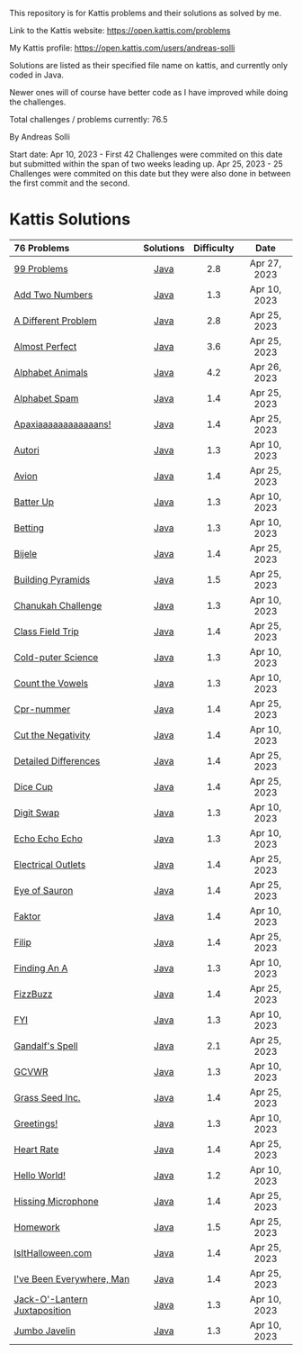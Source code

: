 This repository is for Kattis problems and their solutions as solved by me.

Link to the Kattis website: https://open.kattis.com/problems

My Kattis profile: https://open.kattis.com/users/andreas-solli

Solutions are listed as their specified file name on kattis, and currently only coded in Java.

Newer ones will of course have better code as I have improved while doing the challenges.

Total challenges / problems currently: 76.5

By Andreas Solli

Start date:
Apr 10, 2023 - First 42 Challenges were commited on this date but submitted within the span of two weeks leading up.
Apr 25, 2023 - 25 Challenges were commited on this date but they were also done in between the first commit and the second.

# Kattis Solutions

| 76 Problems | Solutions | Difficulty | Date
| :---- | :----: | :----: | :----: |
| [99 Problems](https://open.kattis.com/problems/99problems) | [Java](https://github.com/minidomo/Kattis/blob/master/Java/10kindsofpeople.java) | 2.8 | Apr 27, 2023
| [Add Two Numbers](https://open.kattis.com/problems/addtwonumbers) | [Java](https://github.com/minidomo/Kattis/blob/master/Java/2048.java) | 1.3 | Apr 10, 2023
| [A Different Problem](https://open.kattis.com/problems/different) | [Java](https://github.com/aillos/kattis/blob/master/src/different.java) | 2.8 | Apr 25, 2023
| [Almost Perfect](https://open.kattis.com/problems/almostperfect) | [Java](https://github.com/aillos/kattis/blob/master/src/almostperfect.java) | 3.6 | Apr 25, 2023
| [Alphabet Animals](https://open.kattis.com/problems/alphabetanimals) | [Java](https://github.com/aillos/kattis/blob/master/src/alphabetanimals.java) | 4.2 | Apr 26, 2023
| [Alphabet Spam](https://open.kattis.com/problems/alphabetspam) | [Java](https://github.com/aillos/kattis/blob/master/src/alphabetspam.java) | 1.4 | Apr 25, 2023
| [Apaxiaaaaaaaaaaaans!](https://open.kattis.com/problems/apaxiaaans) | [Java](https://github.com/aillos/kattis/blob/master/src/apaxiaaans.java) | 1.4 | Apr 25, 2023
| [Autori](https://open.kattis.com/problems/autori) | [Java](https://github.com/aillos/kattis/blob/master/src/autori.java) | 1.3 | Apr 10, 2023
| [Avion](https://open.kattis.com/problems/avion) | [Java](https://github.com/aillos/kattis/blob/master/src/avion.java) | 1.4 | Apr 25, 2023
| [Batter Up](https://open.kattis.com/problems/batterup) | [Java](https://github.com/aillos/kattis/blob/master/src/batterup.java) | 1.3 | Apr 10, 2023
| [Betting](https://open.kattis.com/problems/betting) | [Java](https://github.com/aillos/kattis/blob/master/src/betting.java) | 1.3 | Apr 10, 2023
| [Bijele](https://open.kattis.com/problems/bijele) | [Java](https://github.com/aillos/kattis/blob/master/src/bijele.java) | 1.4 | Apr 25, 2023
| [Building Pyramids](https://open.kattis.com/problems/pyramids) | [Java](https://github.com/aillos/kattis/blob/master/src/pyramids.java) | 1.5 | Apr 25, 2023
| [Chanukah Challenge](https://open.kattis.com/problems/chanukah) | [Java](https://github.com/aillos/kattis/blob/master/src/chanukah.java) | 1.3 | Apr 10, 2023
| [Class Field Trip](https://open.kattis.com/problems/classfieldtrip) | [Java](https://github.com/aillos/kattis/blob/master/src/classfieldtrip.java) | 1.4 | Apr 25, 2023
| [Cold-puter Science](https://open.kattis.com/problems/cold) | [Java](https://github.com/aillos/kattis/blob/master/src/cold.java) | 1.3 | Apr 10, 2023
| [Count the Vowels](https://open.kattis.com/problems/countthevowels) | [Java](https://github.com/aillos/kattis/blob/master/src/countthevowels.java) | 1.3 | Apr 10, 2023
| [Cpr-nummer](https://open.kattis.com/problems/cprnummer) | [Java](https://github.com/aillos/kattis/blob/master/src/cprnummer.java) | 1.4 | Apr 25, 2023
| [Cut the Negativity](https://open.kattis.com/problems/cutthenegativity) | [Java](https://github.com/aillos/kattis/blob/master/src/cutthenegativity.java) | 1.4 | Apr 10, 2023
| [Detailed Differences](https://open.kattis.com/problems/detaileddifferences) | [Java](https://github.com/aillos/kattis/blob/master/src/detaileddifferences.java) | 1.4 | Apr 25, 2023
| [Dice Cup](https://open.kattis.com/problems/dicecup) | [Java](https://github.com/aillos/kattis/blob/master/src/dicecup.java) | 1.4 | Apr 25, 2023
| [Digit Swap](https://open.kattis.com/problems/digitswap) | [Java](https://github.com/aillos/kattis/blob/master/src/digitswap.java) | 1.3 | Apr 10, 2023
| [Echo Echo Echo](https://open.kattis.com/problems/echoechoecho) | [Java](https://github.com/aillos/kattis/blob/master/src/echoechoecho.java) | 1.3 | Apr 10, 2023
| [Electrical Outlets](https://open.kattis.com/problems/electricaloutlets) | [Java](https://github.com/aillos/kattis/blob/master/src/electricaloutlets.java) | 1.4 | Apr 25, 2023
| [Eye of Sauron](https://open.kattis.com/problems/eyeofsauron) | [Java](https://github.com/aillos/kattis/blob/master/src/eyeofsauron.java) | 1.4 | Apr 25, 2023
| [Faktor](https://open.kattis.com/problems/faktor) | [Java](https://github.com/aillos/kattis/blob/master/src/faktor.java) | 1.4 | Apr 10, 2023
| [Filip](https://open.kattis.com/problems/filip) | [Java](https://github.com/aillos/kattis/blob/master/src/filip.java) | 1.4 | Apr 25, 2023
| [Finding An A](https://open.kattis.com/problems/findingana) | [Java](https://github.com/aillos/kattis/blob/master/src/findingana.java) | 1.3 | Apr 10, 2023
| [FizzBuzz](https://open.kattis.com/problems/fizzbuzz) | [Java](https://github.com/aillos/kattis/blob/master/src/fizzbuzz.java) | 1.4 | Apr 25, 2023
| [FYI](https://open.kattis.com/problems/fyi) | [Java](https://github.com/aillos/kattis/blob/master/src/fyi.java) | 1.3 | Apr 10, 2023
| [Gandalf's Spell](https://open.kattis.com/problems/gandalfsspell) | [Java](https://github.com/aillos/kattis/blob/master/src/gandalfsspell.java) | 2.1 | Apr 25, 2023
| [GCVWR](https://open.kattis.com/problems/gcvwr) | [Java](https://github.com/aillos/kattis/blob/master/src/gcvwr.java) | 1.3 | Apr 10, 2023
| [Grass Seed Inc.](https://open.kattis.com/problems/grassseed) | [Java](https://github.com/aillos/kattis/blob/master/src/grassseed.java) | 1.4 | Apr 25, 2023
| [Greetings!](https://open.kattis.com/problems/greetings2) | [Java](https://github.com/aillos/kattis/blob/master/src/greetings2.java) | 1.3 | Apr 10, 2023
| [Heart Rate](https://open.kattis.com/problems/heartrate) | [Java](https://github.com/aillos/kattis/blob/master/src/heartrate.java) | 1.4 | Apr 25, 2023
| [Hello World!](https://open.kattis.com/problems/hello) | [Java](https://github.com/aillos/kattis/blob/master/src/hello.java) | 1.2 | Apr 10, 2023
| [Hissing Microphone](https://open.kattis.com/problems/hissingmicrophone) | [Java](https://github.com/aillos/kattis/blob/master/src/hissingmicrophone.java) | 1.4 | Apr 25, 2023
| [Homework](https://open.kattis.com/problems/heimavinna) | [Java](https://github.com/aillos/kattis/blob/master/src/heimavinna.java) | 1.5 | Apr 25, 2023
| [IsItHalloween.com](https://open.kattis.com/problems/isithalloween) | [Java](https://github.com/aillos/kattis/blob/master/src/isithalloween.java) | 1.4 | Apr 25, 2023
| [I've Been Everywhere, Man](https://open.kattis.com/problems/everywhere) | [Java](https://github.com/aillos/kattis/blob/master/src/everywhere.java) | 1.4 | Apr 25, 2023
| [Jack-O'-Lantern Juxtaposition](https://open.kattis.com/problems/jackolanternjuxtaposition) | [Java](https://github.com/aillos/kattis/blob/master/src/jackolanternjuxtaposition.java) | 1.3 | Apr 10, 2023
| [Jumbo Javelin](https://open.kattis.com/problems/jumbojavelin) | [Java](https://github.com/aillos/kattis/blob/master/src/jumbojavelin.java) | 1.3 | Apr 10, 2023

